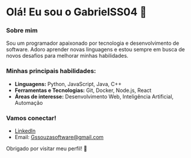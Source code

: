 # Olá! Eu sou o GabrielSS04 👋

### Sobre mim
Sou um programador apaixonado por tecnologia e desenvolvimento de software. Adoro aprender novas linguagens e estou sempre em busca de novos desafios para melhorar minhas habilidades.

### Minhas principais habilidades:
- **Linguagens:** Python, JavaScript, Java, C++
- **Ferramentas e Tecnologias:** Git, Docker, Node.js, React
- **Áreas de interesse:** Desenvolvimento Web, Inteligência Artificial, Automação

### Vamos conectar!
- [LinkedIn](https://www.linkedin.com/in/gabrielss04/)
- Email: Gssouzasoftware@gmail.com

Obrigado por visitar meu perfil! 🚀
